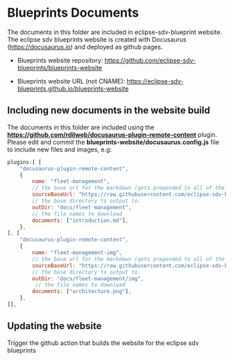 
# Blueprints Documents

The documents in this folder are included in eclipse-sdv-blueprint website. The eclipse sdv blueprints website is created with Docusaurus (https://docusaurus.io) and deployed as github pages.

- Blueprints website repository: 
  https://github.com/eclipse-sdv-blueprints/blueprints-website

- Blueprints website URL (not CNAME): 
  https://eclipse-sdv-blueprints.github.io/blueprints-website

## Including new documents in the website build
The documents in this folder are included using the **https://github.com/rdilweb/docusaurus-plugin-remote-content** plugin. Please edit and commit the **blueprints-website/docusaurus.config.js** file to include new files and images, e.g:

```javascript
plugins:[ [
    "docusaurus-plugin-remote-content",
    {
        name: "fleet-management", 
        // the base url for the markdown (gets prepended to all of the documents when fetching)
        sourceBaseUrl: "https://raw.githubusercontent.com/eclipse-sdv-blueprints/fleet-management/main/docs", 
        // the base directory to output to.
        outDir: "docs/fleet-management", 
        // the file names to download
        documents: ["introduction.md"], 
    },
], [
    "docusaurus-plugin-remote-content",
    {
        name: "fleet-management-img",
        // the base url for the markdown (gets prepended to all of the documents when fetching)
        sourceBaseUrl: "https://raw.githubusercontent.com/eclipse-sdv-blueprints/fleet-management/main/docs/img", 
        // the base directory to output to.
        outDir: "docs/fleet-management/img",
         // the file names to download
        documents: ["architecture.png"],
    },
]],
```

## Updating the website

Trigger the github action that builds the website for the eclipse sdv blueprints
